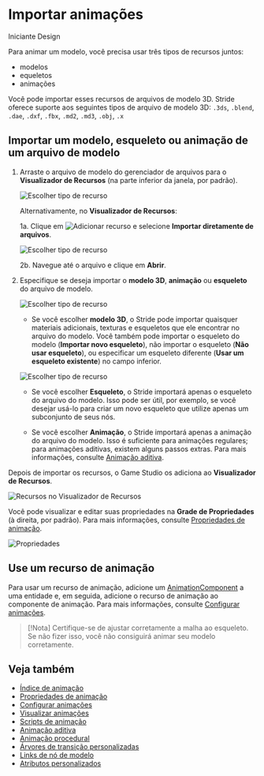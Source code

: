 # Importar animações

<span class="badge text-bg-primary">Iniciante</span>
<span class="badge text-bg-success">Design</span>

Para animar um modelo, você precisa usar três tipos de recursos juntos:

* modelos
* equeletos
* animações

Você pode importar esses recursos de arquivos de modelo 3D. Stride oferece suporte aos seguintes tipos de arquivo de modelo 3D: ``.3ds``, ``.blend``, ``.dae``, ``.dxf``, ``.fbx``, ``.md2``, ``.md3``, ``.obj``, ``.x``

## Importar um modelo, esqueleto ou animação de um arquivo de modelo

1. Arraste o arquivo de modelo do gerenciador de arquivos para o **Visualizador de Recursos** (na parte inferior da janela, por padrão).

   ![Escolher tipo de recurso](media/create-and-add-assets-drag-and-drop-model.png)

   Alternativamente, no **Visualizador de Recursos**:

   1a. Clique em ![Adicionar recurso](media/create-and-add-assets-add-new-asset-button.png) e selecione **Importar diretamente de arquivos**.

   ![Escolher tipo de recurso](media/create-and-add-assets-add-new1.png)

   2b. Navegue até o arquivo e clique em **Abrir**.

2. Especifique se deseja importar o **modelo 3D**, **animação** ou **esqueleto** do arquivo de modelo.

   ![Escolher tipo de recurso](media/create-and-add-assets-choose-asset-type.png)

   * Se você escolher **modelo 3D**, o Stride pode importar quaisquer materiais adicionais, texturas e esqueletos que ele encontrar no arquivo do modelo. Você também pode importar o esqueleto do modelo (**Importar novo esqueleto**), não importar o esqueleto (**Não usar esqueleto**), ou especificar um esqueleto diferente (**Usar um esqueleto existente**) no campo inferior.

   ![Escolher tipo de recurso](media/create-and-add-assets-model-import-parameters.png)

   * Se você escolher **Esqueleto**, o Stride importará apenas o esqueleto do arquivo do modelo. Isso pode ser útil, por exemplo, se você desejar usá-lo para criar um novo esqueleto que utilize apenas um subconjunto de seus nós.

   * Se você escolher **Animação**, o Stride importará apenas a animação do arquivo do modelo. Isso é suficiente para animações regulares; para animações aditivas, existem alguns passos extras. Para mais informações, consulte [Animação aditiva](additive-animation.md).

Depois de importar os recursos, o Game Studio os adiciona ao **Visualizador de Recursos**.

![Recursos no Visualizador de Recursos](media/assets-in-asset-view1.png)

Você pode visualizar e editar suas propriedades na **Grade de Propriedades** (à direita, por padrão). Para mais informações, consulte [Propriedades de animação](animation-properties.md).

![Propriedades](media/animations-properties.png)

## Use um recurso de animação

Para usar um recurso de animação, adicione um [AnimationComponent](xref:Stride.Engine.AnimationComponent) a uma entidade e, em seguida, adicione o recurso de animação ao componente de animação. Para mais informações, consulte [Configurar animações](set-up-animations.md).

> [!Nota]
> Certifique-se de ajustar corretamente a malha ao esqueleto. Se não fizer isso, você não consiguirá animar seu modelo corretamente.

## Veja também

* [Índice de animação](index.md)
* [Propriedades de animação](animation-properties.md)
* [Configurar animações](set-up-animations.md)
* [Visualizar animações](preview-animations.md)
* [Scripts de animação](animation-scripts.md)
* [Animação aditiva](additive-animation.md)
* [Animação procedural](procedural-animation.md)
* [Árvores de transição personalizadas](custom-blend-trees.md)
* [Links de nó de modelo](model-node-links.md)
* [Atributos personalizados](custom-attributes.md)